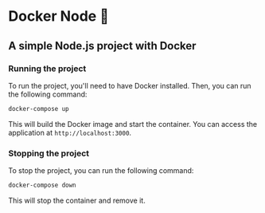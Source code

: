 # Docker Node 🐳

## A simple Node.js project with Docker

### Running the project

To run the project, you'll need to have Docker installed. Then, you can run the following command:

```bash
docker-compose up
```

This will build the Docker image and start the container. You can access the application at `http://localhost:3000`.

### Stopping the project

To stop the project, you can run the following command:

```bash
docker-compose down
```

This will stop the container and remove it.
